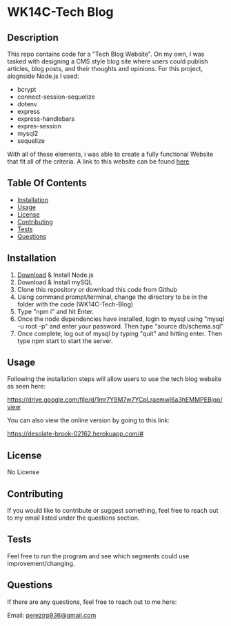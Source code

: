   # WK14C-Tech Blog

  ## Description
  This repo contains code for a "Tech Blog Website". On my own, I was tasked with 
  designing a CMS style blog site where users could publish articles, blog posts, and their 
  thoughts and opinions. For this project, alognside Node.js I used:
  * bcrypt
  * connect-session-sequelize
  * dotenv
  * express
  * express-handlebars
  * expres-session
  * mysql2
  * sequelize
  
  With all of these elements, i was able to create a fully functional Website that fit all of the
  criteria. A link to this website can be found [here](#usage)



  ## Table Of Contents
  * [Installation](#installation)
  * [Usage](#usage)
  * [License](#license)
  * [Contributing](#contributing)
  * [Tests](#tests)
  * [Questions](#questions)
  

  ## Installation
  1. [Download](https://nodejs.org/en/download/) & Install Node.js
  2. Download & Install mySQL
  3. Clone this repository or download this code from Github
  4. Using command prompt/terminal, change the directory to be in the folder with the code (WK14C-Tech-Blog)
  5. Type "npm i" and hit Enter.
  6. Once the node dependencies have installed, login to mysql using "mysql -u root -p" and enter your password. 
     Then type "source db/schema.sql"
  7. Once complete, log out of mysql by typing "quit" and hitting enter. Then type npm start to start the server.


  ## Usage
  Following the installation steps will allow users to use the tech blog website as seen here:
  
  https://drive.google.com/file/d/1mr7Y9M7w7YCpLraemwl6a3hEMMPEBjqo/view
  
  You can also view the online version by going to this link:
  
  https://desolate-brook-02162.herokuapp.com/#
  

  ## License
  No License

  ## Contributing
  If you would like to contribute or suggest something, feel free to reach out to my email
  listed under the questions section.

  ## Tests
  Feel free to run the program and see which segments could use improvement/changing.

  ## Questions
  If there are any questions, feel free to reach out to me here:

  Email: perezjrp936@gmail.com
